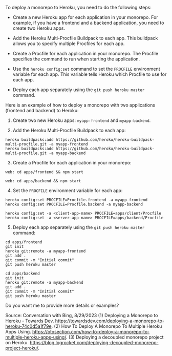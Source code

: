 To deploy a monorepo to Heroku, you need to do the following steps:

- Create a new Heroku app for each application in your monorepo. For example, if you have a frontend and a backend application, you need to create two Heroku apps.

- Add the Heroku Multi-Procfile Buildpack to each app. This buildpack allows you to specify multiple Procfiles for each app.

- Create a Procfile for each application in your monorepo. The Procfile specifies the command to run when starting the application.

- Use the `heroku config:set` command to set the `PROCFILE` environment variable for each app. This variable tells Heroku which Procfile to use for each app.

- Deploy each app separately using the `git push heroku master` command.

Here is an example of how to deploy a monorepo with two applications (frontend and backend) to Heroku:

1. Create two new Heroku apps: `myapp-frontend` and `myapp-backend`.

2. Add the Heroku Multi-Procfile Buildpack to each app:

```
heroku buildpacks:add https://github.com/heroku/heroku-buildpack-multi-procfile.git -a myapp-frontend
heroku buildpacks:add https://github.com/heroku/heroku-buildpack-multi-procfile.git -a myapp-backend
```

3. Create a Procfile for each application in your monorepo:

```
web: cd apps/frontend && npm start
```

```
web: cd apps/backend && npm start
```

4. Set the `PROCFILE` environment variable for each app:

```
heroku config:set PROCFILE=Procfile.frontend -a myapp-frontend
heroku config:set PROCFILE=Procfile.backend -a myapp-backend

heroku config:set -a <client-app-name> PROCFILE=apps/client/Procfile
heroku config:set -a <server-app-name> PROCFILE=apps/backend/Procfile

```

5. Deploy each app separately using the `git push heroku master` command:

```
cd apps/frontend
git init
heroku git:remote -a myapp-frontend
git add .
git commit -m "Initial commit"
git push heroku master
```

```
cd apps/backend
git init
heroku git:remote -a myapp-backend
git add .
git commit -m "Initial commit"
git push heroku master
```

Do you want me to provide more details or examples?

Source: Conversation with Bing, 8/29/2023
(1) Deploying a Monorepo to Heroku - Towards Dev. https://towardsdev.com/deploying-a-monorepo-to-heroku-74c0d5a1f79e.
(2) How To Deploy A Monorepo To Multiple Heroku Apps Using. https://otosection.com/how-to-deploy-a-monorepo-to-multiple-heroku-apps-using/.
(3) Deploying a decoupled monorepo project on Heroku. https://blog.logrocket.com/deploying-decoupled-monorepo-project-heroku/.